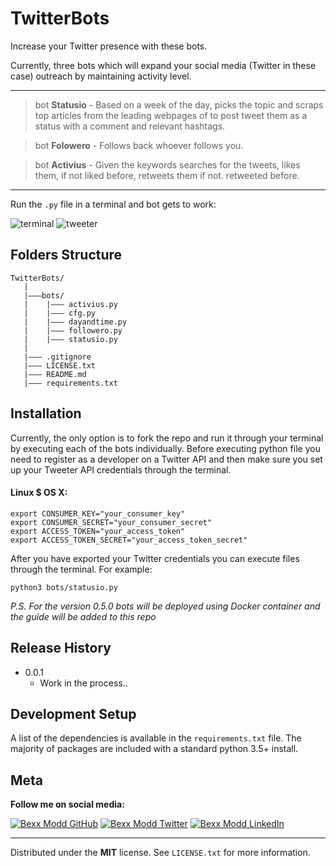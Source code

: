 # TwitterBots
Increase your Twitter presence with these bots.

Currently, three bots which will expand your social media (Twitter in these case) outreach by maintaining activity level.

-----
> bot **Statusio** - Based on a week of the day, picks the topic and scraps top articles from the leading webpages of to post tweet them as a status with a comment and relevant hashtags.

> bot **Folowero** - Follows back whoever follows you.

> bot **Activius** - Given the keywords searches for the tweets, likes them, if not liked before, retweets them if not. retweeted before.

------
Run the `.py` file in a terminal and bot gets to work:

![terminal](https://media1.giphy.com/media/f94ATwIosgMFG5xwjs/giphy.gif)
![tweeter](https://media0.giphy.com/media/gLbiraGzJQFuPN0WOH/giphy.gif)

## Folders Structure
```
TwitterBots/
   |
   |———bots/
   |    |——— activius.py
   |    |——— cfg.py
   |    |——— dayandtime.py
   |    |——— followero.py
   |    |——— statusio.py
   |
   |——— .gitignore
   |——— LICENSE.txt
   |——— README.md
   |——— requirements.txt
```

## Installation

Currently, the only option is to fork the repo and run it through your terminal by executing each of the bots individually.
Before executing python file you need to register as a developer on a Twitter API and then make sure you set up your Tweeter API credentials through the terminal.

#### Linux $ OS X:
```
export CONSUMER_KEY="your_consumer_key"
export CONSUMER_SECRET="your_consumer_secret"
export ACCESS_TOKEN="your_access_token"
export ACCESS_TOKEN_SECRET="your_access_token_secret"
```

After you have exported your Twitter credentials you can execute files through the terminal. For example:
```
python3 bots/statusio.py
```

_P.S. For the version 0.5.0 bots will be deployed using Docker container and the guide will be added to this repo_

## Release History

* 0.0.1
  * Work in the process..


## Development Setup

A list of the dependencies is available in the `requirements.txt` file. The majority of packages are included with a standard python 3.5+ install.

## Meta

**Follow me on social media:**

[![Bexx Modd GitHub](https://i.imgur.com/rnEivsV.png)](https://github.com/bexxmodd) [![Bexx Modd Twitter](https://i.imgur.com/BMdn8gX.png)](https://twitter.com/bexxmodd) [![Bexx Modd LinkedIn](https://i.imgur.com/NxflDxM.png)](https://www.linkedin.com/in/bmodebadze/)

---------
Distributed under the **MIT** license. See `LICENSE.txt` for more information.

